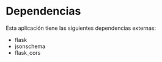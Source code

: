 # Dependencias
Esta aplicación tiene las siguientes dependencias externas:
- flask
- jsonschema
- flask_cors